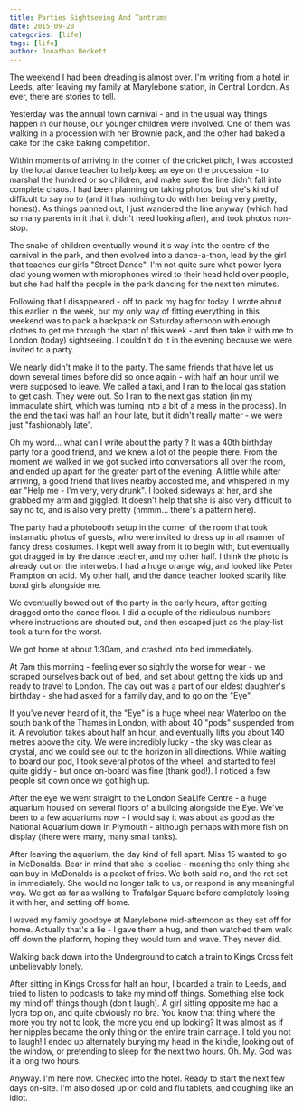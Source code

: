 ```yaml
---
title: Parties Sightseeing And Tantrums
date: 2015-09-20
categories: [life]
tags: [life]
author: Jonathan Beckett
---
```


The weekend I had been dreading is almost over. I'm writing from a hotel in Leeds, after leaving my family at Marylebone station, in Central London. As ever, there are stories to tell.

Yesterday was the annual town carnival - and in the usual way things happen in our house, our younger children were involved. One of them was walking in a procession with her Brownie pack, and the other had baked a cake for the cake baking competition.

Within moments of arriving in the corner of the cricket pitch, I was accosted by the local dance teacher to help keep an eye on the procession - to marshal the hundred or so children, and make sure the line didn't fall into complete chaos. I had been planning on taking photos, but she's kind of difficult to say no to (and it has nothing to do with her being very pretty, honest). As things panned out, I just wandered the line anyway (which had so many parents in it that it didn't need looking after), and took photos non-stop.

The snake of children eventually wound it's way into the centre of the carnival in the park, and then evolved into a dance-a-thon, lead by the girl that teaches our girls "Street Dance". I'm not quite sure what power lycra clad young women with microphones wired to their head hold over people, but she had half the people in the park dancing for the next ten minutes.

Following that I disappeared - off to pack my bag for today. I wrote about this earlier in the week, but my only way of fitting everything in this weekend was to pack a backpack on Saturday afternoon with enough clothes to get me through the start of this week - and then take it with me to London (today) sightseeing. I couldn't do it in the evening because we were invited to a party.

We nearly didn't make it to the party. The same friends that have let us down several times before did so once again - with half an hour until we were supposed to leave. We called a taxi, and I ran to the local gas station to get cash. They were out. So I ran to the next gas station (in my immaculate shirt, which was turning into a bit of a mess in the process). In the end the taxi was half an hour late, but it didn't really matter - we were just "fashionably late".

Oh my word... what can I write about the party ? It was a 40th birthday party for a good friend, and we knew a lot of the people there. From the moment we walked in we got sucked into conversations all over the room, and ended up apart for the greater part of the evening. A little while after arriving, a good friend that lives nearby accosted me, and whispered in my ear "Help me - I'm very, very drunk". I looked sideways at her, and she grabbed my arm and giggled. It doesn't help that she is also very difficult to say no to, and is also very pretty (hmmm... there's a pattern here).

The party had a photobooth setup in the corner of the room that took instamatic photos of guests, who were invited to dress up in all manner of fancy dress costumes. I kept well away from it to begin with, but eventually got dragged in by the dance teacher, and my other half. I think the photo is already out on the interwebs. I had a huge orange wig, and looked like Peter Frampton on acid. My other half, and the dance teacher looked scarily like bond girls alongside me.

We eventually bowed out of the party in the early hours, after getting dragged onto the dance floor. I did a couple of the ridiculous numbers where instructions are shouted out, and then escaped just as the play-list took a turn for the worst.

We got home at about 1:30am, and crashed into bed immediately.

At 7am this morning - feeling ever so sightly the worse for wear - we scraped ourselves back out of bed, and set about getting the kids up and ready to travel to London. The day out was a part of our eldest daughter's birthday - she had asked for a family day, and to go on the "Eye".

If you've never heard of it, the "Eye" is a huge wheel near Waterloo on the south bank of the Thames in London, with about 40 "pods" suspended from it. A revolution takes about half an hour, and eventually lifts you about 140 metres above the city. We were incredibly lucky - the sky was clear as crystal, and we could see out to the horizon in all directions. While waiting to board our pod, I took several photos of the wheel, and started to feel quite giddy - but once on-board was fine (thank god!). I noticed a few people sit down once we got high up.

After the eye we went straight to the London SeaLife Centre - a huge aquarium housed on several floors of a building alongside the Eye. We've been to a few aquariums now - I would say it was about as good as the National Aquarium down in Plymouth - although perhaps with more fish on display (there were many, many small tanks).

After leaving the aquarium, the day kind of fell apart. Miss 15 wanted to go in McDonalds. Bear in mind that she is ceoliac - meaning the only thing she can buy in McDonalds is a packet of fries. We both said no, and the rot set in immediately. She would no longer talk to us, or respond in any meaningful way. We got as far as walking to Trafalgar Square before completely losing it with her, and setting off home.

I waved my family goodbye at Marylebone mid-afternoon as they set off for home. Actually that's a lie - I gave them a hug, and then watched them walk off down the platform, hoping they would turn and wave. They never did.

Walking back down into the Underground to catch a train to Kings Cross felt unbelievably lonely.

After sitting in Kings Cross for half an hour, I boarded a train to Leeds, and tried to listen to podcasts to take my mind off things. Something else took my mind off things though (don't laugh). A girl sitting opposite me had a lycra top on, and quite obviously no bra. You know that thing where the more you try not to look, the more you end up looking? It was almost as if her nipples became the only thing on the entire train carriage. I told you not to laugh! I ended up alternately burying my head in the kindle, looking out of the window, or pretending to sleep for the next two hours. Oh. My. God was it a long two hours.

Anyway. I'm here now. Checked into the hotel. Ready to start the next few days on-site. I'm also dosed up on cold and flu tablets, and coughing like an idiot.